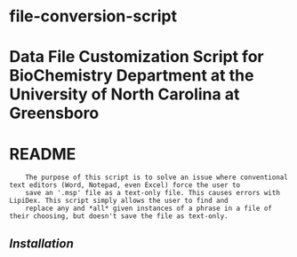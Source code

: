 # file-conversion-script
# Data File Customization Script for BioChemistry Department at the University of North Carolina at Greensboro

# README

		The purpose of this script is to solve an issue where conventional text editors (Word, Notepad, even Excel) force the user to
		save an '.msp' file as a text-only file. This causes errors with LipiDex. This script simply allows the user to find and
		replace any and *all* given instances of a phrase in a file of their choosing, but doesn't save the file as text-only.

## _Installation_

